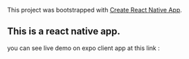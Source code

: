 This project was bootstrapped with [Create React Native App](https://github.com/react-community/create-react-native-app).

## This is a react native app.

you can see live demo on expo client app at this link : 

